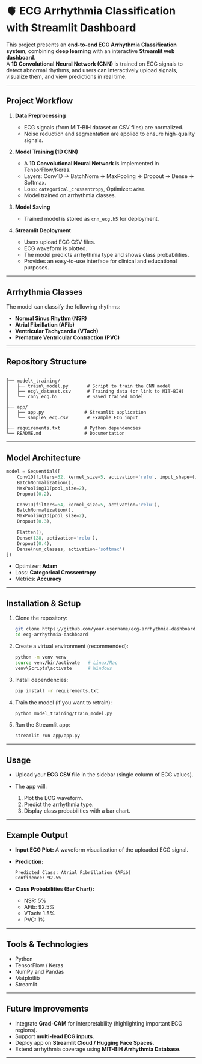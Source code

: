 # 🫀 ECG Arrhythmia Classification with Streamlit Dashboard

This project presents an **end-to-end ECG Arrhythmia Classification system**, combining **deep learning** with an interactive **Streamlit web dashboard**.  
A **1D Convolutional Neural Network (CNN)** is trained on ECG signals to detect abnormal rhythms, and users can interactively upload signals, visualize them, and view predictions in real time.  

---

## Project Workflow

1. **Data Preprocessing**  
   - ECG signals (from MIT-BIH dataset or CSV files) are normalized.  
   - Noise reduction and segmentation are applied to ensure high-quality signals.  

2. **Model Training (1D CNN)**  
   - A **1D Convolutional Neural Network** is implemented in TensorFlow/Keras.  
   - Layers: Conv1D → BatchNorm → MaxPooling → Dropout → Dense → Softmax.  
   - Loss: `categorical_crossentropy`, Optimizer: `Adam`.  
   - Model trained on arrhythmia classes.  

3. **Model Saving**  
   - Trained model is stored as `cnn_ecg.h5` for deployment.  

4. **Streamlit Deployment**  
   - Users upload ECG CSV files.  
   - ECG waveform is plotted.  
   - The model predicts arrhythmia type and shows class probabilities.  
   - Provides an easy-to-use interface for clinical and educational purposes.  

---

## Arrhythmia Classes

The model can classify the following rhythms:
- **Normal Sinus Rhythm (NSR)**  
- **Atrial Fibrillation (AFib)**  
- **Ventricular Tachycardia (VTach)**  
- **Premature Ventricular Contraction (PVC)**  

---

## Repository Structure

```

├── model\_training/
│   ├── train\_model.py       # Script to train the CNN model
│   ├── ecg\_dataset.csv      # Training data (or link to MIT-BIH)
│   └── cnn\_ecg.h5           # Saved trained model
│
├── app/
│   ├── app.py               # Streamlit application
│   └── sample\_ecg.csv       # Example ECG input
│
├── requirements.txt         # Python dependencies
└── README.md                # Documentation

````

---

## Model Architecture

```python
model = Sequential([
    Conv1D(filters=32, kernel_size=5, activation='relu', input_shape=(input_length, 1)),
    BatchNormalization(),
    MaxPooling1D(pool_size=2),
    Dropout(0.2),

    Conv1D(filters=64, kernel_size=5, activation='relu'),
    BatchNormalization(),
    MaxPooling1D(pool_size=2),
    Dropout(0.3),

    Flatten(),
    Dense(128, activation='relu'),
    Dropout(0.4),
    Dense(num_classes, activation='softmax')
])
````

* Optimizer: **Adam**
* Loss: **Categorical Crossentropy**
* Metrics: **Accuracy**

---

## Installation & Setup

1. Clone the repository:

   ```bash
   git clone https://github.com/your-username/ecg-arrhythmia-dashboard.git
   cd ecg-arrhythmia-dashboard
   ```

2. Create a virtual environment (recommended):

   ```bash
   python -m venv venv
   source venv/bin/activate   # Linux/Mac
   venv\Scripts\activate      # Windows
   ```

3. Install dependencies:

   ```bash
   pip install -r requirements.txt
   ```

4. Train the model (if you want to retrain):

   ```bash
   python model_training/train_model.py
   ```

5. Run the Streamlit app:

   ```bash
   streamlit run app/app.py
   ```

---

## Usage

* Upload your **ECG CSV file** in the sidebar (single column of ECG values).
* The app will:

  1. Plot the ECG waveform.
  2. Predict the arrhythmia type.
  3. Display class probabilities with a bar chart.

---

## Example Output

* **Input ECG Plot:**
  A waveform visualization of the uploaded ECG signal.

* **Prediction:**

  ```
  Predicted Class: Atrial Fibrillation (AFib)
  Confidence: 92.5%
  ```

* **Class Probabilities (Bar Chart):**

  * NSR: 5%
  * AFib: 92.5%
  * VTach: 1.5%
  * PVC: 1%

---

## Tools & Technologies

* Python
* TensorFlow / Keras
* NumPy and Pandas
* Matplotlib
* Streamlit

---

## Future Improvements

* Integrate **Grad-CAM** for interpretability (highlighting important ECG regions).
* Support **multi-lead ECG inputs**.
* Deploy app on **Streamlit Cloud / Hugging Face Spaces**.
* Extend arrhythmia coverage using **MIT-BIH Arrhythmia Database**.

---



